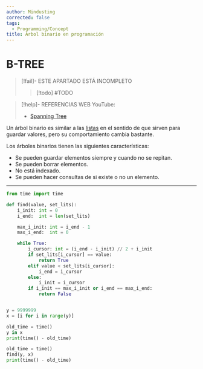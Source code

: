 ```yaml
---
author: Mindusting
corrected: false
tags:
  - Programming/Concept
title: Árbol binario en programación
---
```


# B-TREE

> [!fail]- ESTE APARTADO ESTÁ INCOMPLETO
> > [!todo] #TODO

> [!help]- REFERENCIAS WEB
> YouTube:
> - [Spanning Tree](https://youtu.be/K1a2Bk8NrYQ)

Un árbol binario es similar a las [listas](pc_list.md) en el sentido de que sirven para guardar valores, pero su comportamiento cambia bastante.

Los árboles binarios tienen las siguientes características:

- Se pueden guardar elementos siempre y cuando no se repitan.
- Se pueden borrar elementos.
- No está indexado.
- Se pueden hacer consultas de si existe o no un elemento.

---

```python
from time import time

def find(value, set_lits):
    i_init: int = 0
    i_end:  int = len(set_lits)

    max_i_init: int = i_end - 1
    max_i_end:  int = 0

    while True:
        i_cursor: int = (i_end - i_init) // 2 + i_init
        if set_lits[i_cursor] == value:
            return True
        elif value < set_lits[i_cursor]:
            i_end = i_cursor
        else:
            i_init = i_cursor
        if i_init == max_i_init or i_end == max_i_end:
            return False


y = 9999999
x = [i for i in range(y)]

old_time = time()
y in x
print(time() - old_time)

old_time = time()
find(y, x)
print(time() - old_time)
```
